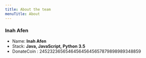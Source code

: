 ```yaml
---
title: About the team
menuTitle: About
---
```


### Inah Afen

* Name: **Inah Afen**
* Stack: **Java, JavaScript, Python 3.5**
* DonateCoin : 245232365654645645645657879898989348859
